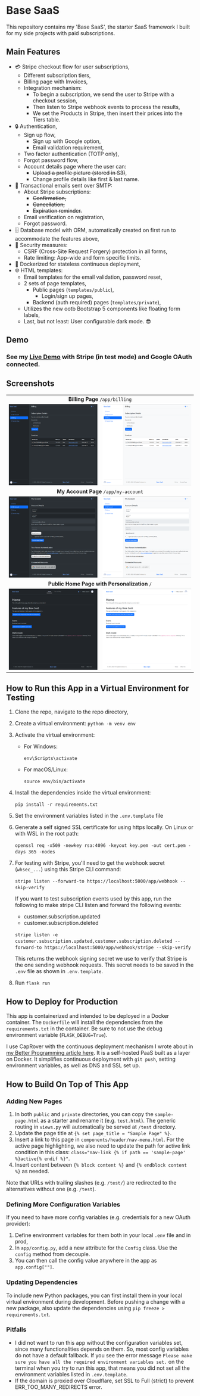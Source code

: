 # Base SaaS

This repository contains my 'Base SaaS', the starter SaaS framework I built for my side projects with paid subscriptions.

## Main Features
- 💳 Stripe checkout flow for user subscriptions,
  - Different subscription tiers,
  - Billing page with Invoices,
  - Integration mechanism:
    - To begin a subscription, we send the user to Stripe with a checkout session,
    - Then listen to Stripe webhook events to process the results,
    - We set the Products in Stripe, then insert their prices into the Tiers table.
- 🔒 Authentication,
  - Sign up flow,
    - Sign up with Google option,
    - Email validation requirement,
  - Two factor authentication (TOTP only),
  - Forgot password flow,
  - Account details page where the user can:
    - ~~Upload a profile picture (stored in S3)~~,
    - Change profile details like first & last name.
- 📧 Transactional emails sent over SMTP:
  - About Stripe subscriptions:
    - ~~Confirmation,~~
    - ~~Cancellation,~~
    - ~~Expiration reminder.~~
  - Email verification on registration,
  - Forgot password.
- 🗄️ Database model with ORM, automatically created on first run to accommodate the features above,
- 🚨 Security measures:
  - CSRF (Cross-Site Request Forgery) protection in all forms,
  - Rate limiting: App-wide and form specific limits.
- 🐳 Dockerized for stateless continuous deployment,
- 🌐 HTML templates:
  - Email templates for the email validation, password reset,
  - 2 sets of page templates,
    - Public pages (`templates/public`),
      - Login/sign up pages,
    - Backend (auth required) pages (`templates/private`),
  - Utilizes the new ootb Bootstrap 5 components like floating form labels,
  - Last, but not least: User configurable dark mode. 😎

## Demo
### See my [Live Demo](https://base-saas-flask.apps.cansin.net/) with Stripe (in test mode) and Google OAuth connected.

## Screenshots
<table>
    <tr>
        <td colspan="2" align="center"><strong>Billing Page</strong> <code>/app/billing</code></td>
    </tr>
    <tr>
        <td><img src="screenshots/billing-dark.png"></td>
        <td><img src="screenshots/billing-light.png"></td>
    </tr>
    <tr>
        <td colspan="2" align="center"><strong>My Account Page</strong> <code>/app/my-account</code></td>
    </tr>
    <tr>
        <td><img src="screenshots/my-account-dark.png"></td>
        <td><img src="screenshots/my-account-light.png"></td>
    </tr>
    <tr>
        <td colspan="2" align="center"><strong>Public Home Page with Personalization</strong> <code>/</code></td>
    </tr>
    <tr>
        <td><img src="screenshots/public-home-page-dark.png"></td>
        <td><img src="screenshots/public-home-page-light.png"></td>
    </tr>
</table>


## How to Run this App in a Virtual Environment for Testing

1. Clone the repo, navigate to the repo directory,
2. Create a virtual environment: `python -m venv env`
3. Activate the virtual environment:  
   - For Windows:

     `env\Scripts\activate`
   - For macOS/Linux:
    
     `source env/bin/activate`
4. Install the dependencies inside the virtual environment:
   
   `pip install -r requirements.txt`
5. Set the environment variables listed in the `.env.template` file
6. Generate a self signed SSL certificate for using https locally. On Linux or with WSL in the root path:
   
   `openssl req -x509 -newkey rsa:4096 -keyout key.pem -out cert.pem -days 365 -nodes`

7. For testing with Stripe, you'll need to get the webhook secret (`whsec_...`) using this Stripe CLI command:

   `stripe listen --forward-to https://localhost:5000/app/webhook --skip-verify`
   
   If you want to test subscription events used by this app, run the following to make stripe CLI listen and forward the following events:
   - customer.subscription.updated
   - customer.subscription.deleted

   `stripe listen -e customer.subscription.updated,customer.subscription.deleted --forward-to https://localhost:5000/app/webhook/stripe --skip-verify`

   This returns the webhook signing secret we use to verify that Stripe is the one sending webhook requests. This secret needs to be saved in the `.env` file as shown in `.env.template`.
    
8. Run `flask run`

## How to Deploy for Production
This app is containerized and intended to be deployed in a Docker container. The `Dockerfile` will install the dependencies from the `requirements.txt` in the container. Be sure to not use the debug environment variable (`FLASK_DEBUG=True`).

I use CapRover with the continuous deployment mechanism I wrote about in [my Better Programming article here](https://betterprogramming.pub/migrate-from-heroku-to-aws-ec2-756328d8e58a). It is a self-hosted PaaS built as a layer on Docker. It simplifies continuous deployment with `git push`, setting environment variables, as well as DNS and SSL set up.

## How to Build On Top of This App

### Adding New Pages
1. In both `public` and `private` directories, you can copy the `sample-page.html` as a starter and rename it (e.g. `test.html`). The generic routing in `views.py` will automatically be served at `/test` directory.
2. Update the page title at `{% set page_title = "Sample Page" %}`.
3. Insert a link to this page in `components/header/nav-menu.html`. For the active page highlighting, we also need to update the path for active link condition in this class: `class="nav-link {% if path == 'sample-page' %}active{% endif %}"`.
4. Insert content between `{% block content %}` and `{% endblock content %}` as needed.

Note that URLs with trailing slashes (e.g. `/test/`) are redirected to the alternatives without one (e.g. `/test`).

### Defining More Configuration Variables
If you need to have more config variables (e.g. credentials for a new OAuth provider):
1. Define environment variables for them both in your local `.env` file and in prod,
2. In `app/config.py`, add a new attribute for the `Config` class. Use the `config` method from decouple.
3. You can then call the config value anywhere in the app as `app.config[""]`.

### Updating Dependencies
To include new Python packages, you can first install them in your local virtual environment during development. Before pushing a change with a new package, also update the dependencies using `pip freeze > requirements.txt`.

### Pitfalls
-   I did not want to run this app without the configuration variables set, since many functionalities depends on them. So, most config variables do not have a default fallback. If you see the error message `Please make sure you have all the required environment variables set.` on the terminal when you try to run this app, that means you did not set all the environment variables listed in `.env.template`.
-   If the domain is proxied over Cloudflare, set SSL to Full (strict) to prevent ERR_TOO_MANY_REDIRECTS error.
